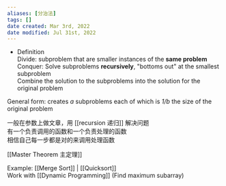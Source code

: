 ```yaml
---
aliases: [分治法]
tags: []
date created: Mar 3rd, 2022
date modified: Jul 31st, 2022
---
```

- Definition  
Divide: subproblem that are smaller instances of the **same problem**  
Conquer: Solve subproblems **recursively**, "bottoms out" at the smallest subproblem  
Combine the solution to the subproblems into the solution for the original problem

General form: creates *a* subproblems each of which is *1/b* the size of the original problem

一般在参数上做文章，用 [[recursion 递归]] 解决问题  
有一个负责调用的函数和一个负责处理的函数  
相信自己每一步都是对的来调用处理函数

[[Master Theorem 主定理]]

Example: [[Merge Sort]] | [[Quicksort]]  
Work with [[Dynamic Programming]] (Find maximum subarray)